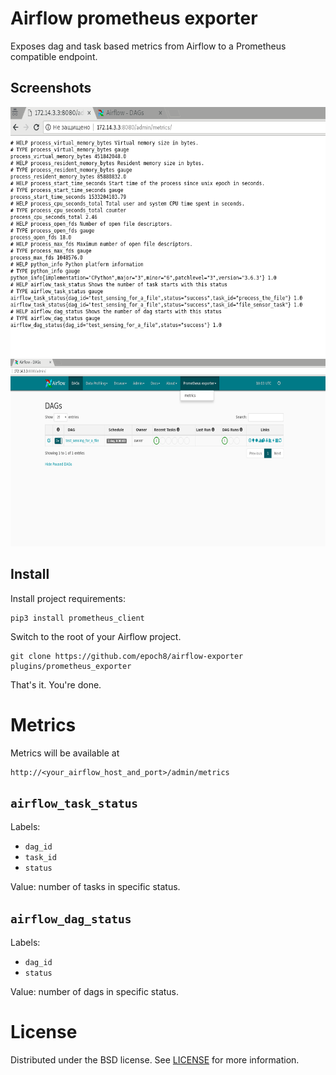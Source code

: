 # Airflow prometheus exporter

Exposes dag and task based metrics from Airflow to a Prometheus compatible endpoint.

## Screenshots
<img src="screenshots/metrics_screenshot.png" height="400" width="600"/>
<img src="screenshots/airflow_screenshot.png" height="300" width="600"/>

## Install

Install project requirements:
```
pip3 install prometheus_client
```
Switch to the root of your Airflow project.
```
git clone https://github.com/epoch8/airflow-exporter plugins/prometheus_exporter
```
That's it. You're done.

# Metrics
Metrics will be available at 
```
http://<your_airflow_host_and_port>/admin/metrics
```

## `airflow_task_status`
Labels:
* `dag_id`
* `task_id`
* `status`

Value: number of tasks in specific status.

## `airflow_dag_status`
Labels:
* `dag_id`
* `status`

Value: number of dags in specific status.

# License

Distributed under the BSD license. See [LICENSE](LICENSE) for more
information.
